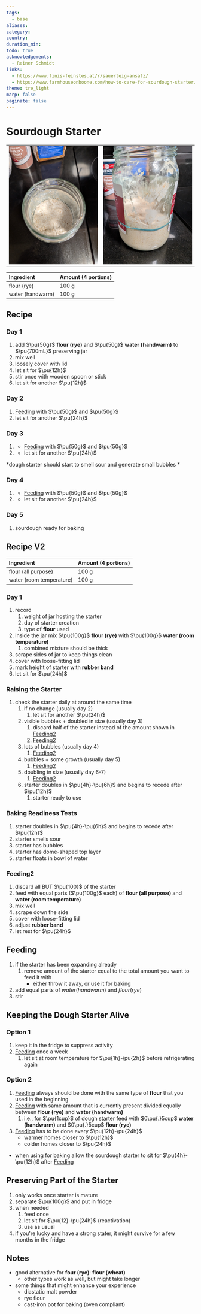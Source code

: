 ```yaml
---
tags:
  - base
aliases:
category:
country:
duration_min:
todo: true
acknowledgements:
  - Reiner Schmidt
links:
  - https://www.finis-feinstes.at/r/sauerteig-ansatz/
  - https://www.farmhouseonboone.com/how-to-care-for-sourdough-starter/
theme: tre_light
marp: false
paginate: false
---
```



# Sourdough Starter

|     |     |
| :-: | :-: |
|![](../gfx/PXL_20250922_205719051.jpg)|![](../gfx/PXL_20250922_205729478.jpg)|



|Ingredient|Amount (4 portions)|
| :- | :- |
|flour (rye) | 100 g |
|water (handwarm) | 100 g | 

## Recipe

### Day 1
1. add $\pu{50g}$ **flour (rye)** and $\pu{50g}$ **water (handwarm)** to $\pu{700mL}$ preserving jar
2. mix well
3. loosely cover with lid
4. let sit for $\pu{12h}$ 
5. stir once with wooden spoon or stick
6. let sit for another $\pu{12h}$

### Day 2
1. [Feeding](#Feeding) with $\pu{50g}$ and $\pu{50g}$
2. let sit for another $\pu{24h}$

### Day 3
1. * [Feeding](#Feeding) with $\pu{50g}$ and $\pu{50g}$
2. * let sit for another $\pu{24h}$

*dough starter should start to smell sour and generate small bubbles *

### Day 4
1. * [Feeding](#Feeding) with $\pu{50g}$ and $\pu{50g}$
2. * let sit for another $\pu{24h}$

### Day 5
1. sourdough ready for baking

## Recipe V2


|Ingredient|Amount (4 portions)|
| :- | :- |
|flour (all purpose) | 100 g |
|water (room temperature) | 100 g |


### Day 1
1. record
	1. weight of jar hosting the starter
	2. day of starter creation
	3. type of **flour** used
2. inside the jar mix $\pu{100g}$ **flour (rye)** with $\pu{100g}$ **water (room temperature)**
	1. combined mixture should be thick
3. scrape sides of jar to keep things clean
4. cover with loose-fitting lid
5. mark height of starter with **rubber band**
6. let sit for $\pu{24h}$

### Raising the Starter
1. check the starter daily at around the same time
	1. if no change (usually day 2)
		1. let sit for another $\pu{24h}$
	2. visible bubbles + doubled in size (usually day 3)
		1. discard half of the starter instead of the amount shown in [Feeding2](#Feeding2)
		2. [Feeding2](#Feeding2)
	3. lots of bubbles (usually day 4)
		1. [Feeding2](#Feeding2)
	4. bubbles + some growth (usually day 5)
		1. [Feeding2](#Feeding2)
	5. doubling in size (usually day 6-7)
		1. [Feeding2](#Feeding2)
	6. starter doubles in $\pu{4h}-\pu{6h}$ and begins to recede after $\pu{12h}$
		1. starter ready to use

### Baking Readiness Tests
1. starter doubles in $\pu{4h}-\pu{6h}$ and begins to recede after $\pu{12h}$
2. starter smells sour
3. starter has bubbles
4. starter has dome-shaped top layer
5. starter floats in bowl of water
		
### Feeding2
1. discard all BUT $\pu{100}$ of the starter
2. feed with equal parts ($\pu{100g}$ each) of **flour (all purpose)** and **water (room temperature)**
3. mix well
4. scrape down the side
5. cover with loose-fitting lid
6. adjust **rubber band**
7. let rest for $\pu{24h}$


## Feeding
1. if the starter has been expanding already
	1. remove amount of the starter equal to the total amount you want to feed it with
		* either throw it away, or use it for baking
2. add equal parts of $water (handwarm)$ and $flour (rye)$
3. stir

## Keeping the Dough Starter Alive
### Option 1
1. keep it in the fridge to suppress activity
2. [Feeding](#Feeding) once a week
	1. let sit at room temperature for $\pu{1h}-\pu{2h}$ before refrigerating again

### Option 2
1. [Feeding](#Feeding) always should be done with the same type of **flour** that you used in the beginning
2. [Feeding](#Feeding) with same amount that is currently present divided equally between **flour (rye)** and **water (handwarm)**
	1. i.e., for $\pu{1cup}$ of dough starter feed with $0\pu{.}5cup$ **water (handwarm)** and $0\pu{.}5cup$ **flour (rye)**
3. [Feeding](#Feeding) has to be done every $\pu{12h}-\pu{24h}$
	* warmer homes closer to $\pu{12h}$
	* colder homes closer to $\pu{24h}$
* when using for baking allow the sourdough starter to sit for $\pu{4h}-\pu{12h}$ after [Feeding](#Feeding)

## Preserving Part of the Starter
1. only works once starter is mature
2. separate $\pu{100g}$ and put in fridge
3. when needed 
	1. feed once 
	2. let sit for $\pu{12}-\pu{24h}$ (reactivation) 
	3. use as usual
4. if you're lucky and have a strong stater, it might survive for a few months in the fridge

## Notes
* good alternative for **four (rye)**: **flour (wheat)**
	* other types work as well, but might take longer
* some things that might enhance your experience
	* diastatic malt powder
	* rye flour
	* cast-iron pot for baking (oven compliant)